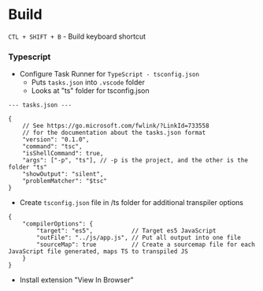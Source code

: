 # Build

`CTL + SHIFT + B` - Build keyboard shortcut

### Typescript

- Configure Task Runner for `TypeScript - tsconfig.json`
  - Puts `tasks.json` into `.vscode` folder
  - Looks at "ts" folder for tsconfig.json

```
--- tasks.json ---

{
    // See https://go.microsoft.com/fwlink/?LinkId=733558
    // for the documentation about the tasks.json format
    "version": "0.1.0",
    "command": "tsc",
    "isShellCommand": true,
    "args": ["-p", "ts"], // -p is the project, and the other is the folder "ts"
    "showOutput": "silent",
    "problemMatcher": "$tsc"
}
```

- Create `tsconfig.json` file in /ts folder for additional transpiler options

```
{
    "compilerOptions": {
        "target": "es5",           // Target es5 JavaScript
        "outFile": "../js/app.js", // Put all output into one file
        "sourceMap": true          // Create a sourcemap file for each JavaScript file generated, maps TS to transpiled JS
    }
}
```

- Install extension "View In Browser"
